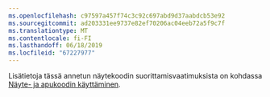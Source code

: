 ```yaml
---
ms.openlocfilehash: c97597a457f74c3c92c697abd9d37aabdcb53e92
ms.sourcegitcommit: ad203331ee9737e82ef70206ac04eeb72a5f9c7f
ms.translationtype: MT
ms.contentlocale: fi-FI
ms.lasthandoff: 06/18/2019
ms.locfileid: "67227977"
---
```

Lisätietoja tässä annetun näytekoodin suorittamisvaatimuksista on kohdassa [Näyte- ja apukoodin käyttäminen](../developer/org-service/use-sample-helper-code.md).
